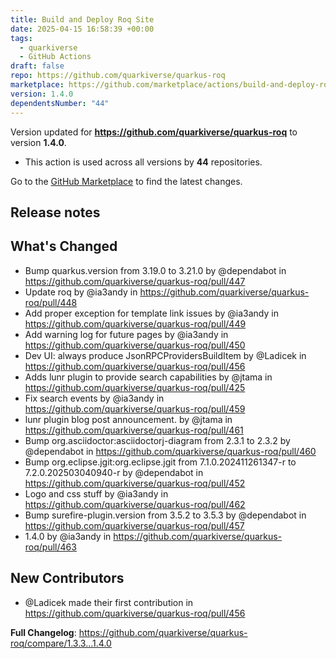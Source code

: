 ```yaml
---
title: Build and Deploy Roq Site
date: 2025-04-15 16:58:39 +00:00
tags:
  - quarkiverse
  - GitHub Actions
draft: false
repo: https://github.com/quarkiverse/quarkus-roq
marketplace: https://github.com/marketplace/actions/build-and-deploy-roq-site
version: 1.4.0
dependentsNumber: "44"
---
```



Version updated for **https://github.com/quarkiverse/quarkus-roq** to version **1.4.0**.
- This action is used across all versions by **44** repositories.

Go to the [GitHub Marketplace](https://github.com/marketplace/actions/build-and-deploy-roq-site) to find the latest changes.

## Release notes

## What's Changed
* Bump quarkus.version from 3.19.0 to 3.21.0 by @dependabot in https://github.com/quarkiverse/quarkus-roq/pull/447
* Update roq by @ia3andy in https://github.com/quarkiverse/quarkus-roq/pull/448
* Add proper exception for template link issues by @ia3andy in https://github.com/quarkiverse/quarkus-roq/pull/449
* Add warning log for future pages by @ia3andy in https://github.com/quarkiverse/quarkus-roq/pull/450
* Dev UI: always produce JsonRPCProvidersBuildItem by @Ladicek in https://github.com/quarkiverse/quarkus-roq/pull/456
* Adds lunr plugin to provide search capabilities by @jtama in https://github.com/quarkiverse/quarkus-roq/pull/425
* Fix search events by @ia3andy in https://github.com/quarkiverse/quarkus-roq/pull/459
* lunr plugin blog post announcement. by @jtama in https://github.com/quarkiverse/quarkus-roq/pull/461
* Bump org.asciidoctor:asciidoctorj-diagram from 2.3.1 to 2.3.2 by @dependabot in https://github.com/quarkiverse/quarkus-roq/pull/460
* Bump org.eclipse.jgit:org.eclipse.jgit from 7.1.0.202411261347-r to 7.2.0.202503040940-r by @dependabot in https://github.com/quarkiverse/quarkus-roq/pull/452
* Logo and css stuff by @ia3andy in https://github.com/quarkiverse/quarkus-roq/pull/462
* Bump surefire-plugin.version from 3.5.2 to 3.5.3 by @dependabot in https://github.com/quarkiverse/quarkus-roq/pull/457
* 1.4.0 by @ia3andy in https://github.com/quarkiverse/quarkus-roq/pull/463

## New Contributors
* @Ladicek made their first contribution in https://github.com/quarkiverse/quarkus-roq/pull/456

**Full Changelog**: https://github.com/quarkiverse/quarkus-roq/compare/1.3.3...1.4.0
